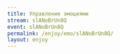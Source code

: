 ```yaml
---
title: Управление эмоциями
stream: slANoBrUn8Q
event: slANoBrUn8Q
permalink: /enjoy/emo/slANoBrUn8Q/
layout: enjoy
---
```

